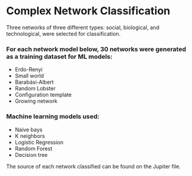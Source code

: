 # Complex Network Classification

Three networks of three different types: social, biological, and technological, were selected for classification.

### For each network model below, 30 networks were generated as a training dataset for ML models:
  - Erdo-Renyi
  - Small world
  - Barabási-Albert
  - Random Lobster
  - Configuration template
  - Growing network

### Machine learning models used:
  - Naive bays
  - K neighbors
  - Logistic Regression
  - Random Forest
  - Decision tree

The source of each network classified can be found on the Jupiter file.
